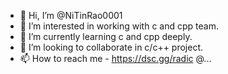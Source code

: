 - 👋 Hi, I’m @NiTinRao0001
- 👀 I’m interested in working with c and cpp team.
- 🌱 I’m currently learning c and cpp deeply.
- 💞️ I’m looking to collaborate in c/c++ project.
- 📫 How to reach me - https://dsc.gg/radic @...

<!---
NiTinRao0001/NiTinRao0001 is a ✨ special ✨ repository because its `README.md` (this file) appears on your GitHub profile.
You can click the Preview link to take a look at your changes.
--->
